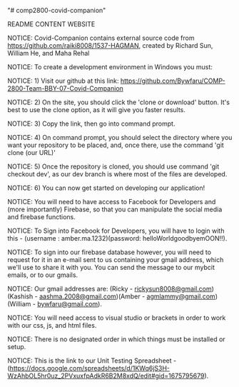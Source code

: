 "# comp2800-covid-companion" 

README
CONTENT
WEBSITE

NOTICE:
    Covid-Companion contains external source code from https://github.com/raiki8008/1537-HAGMAN, created by Richard Sun, William He, and Maha Rehal
    
NOTICE: To create a development environment in Windows you must: 

NOTICE: 1) Visit our github at this link: https://github.com/Bywfaru/COMP-2800-Team-BBY-07-Covid-Companion

NOTICE: 2) On the site, you should click the 'clone or download' button. It's best to use the clone option, as it will give you faster results.

NOTICE: 3) Copy the link, then go into command prompt.

NOTICE: 4) On command prompt, you should select the directory where you want your repository to be placed, and, once there, use the command 'git clone (our URL)'

NOTICE: 5) Once the repository is cloned, you should use command 'git checkout dev', as our dev branch is where most of the files are developed.

NOTICE: 6) You can now get started on developing our application!

NOTICE: You will need to have access to Facebook for Developers and (more importantly) Firebase, so that you can manipulate the social media and firebase functions.

NOTICE: To Sign into Facebook for Developers, you will have to login with this - (username : amber.ma.1232)(password: helloWorldgoodbyemOON!!).

NOTICE: To sign into our firebase database however, you will need to request for it in an e-mail sent to us containing your gmail address, which we'll use to share it with you. You can send the message to our mybcit emails, or to our gmails.

NOTICE: Our gmail addresses are: (Ricky - rickysun8008@gmail.com) (Kashish - aashma.2008@gmail.com)(Amber - agmlammy@gmail.com)(William - bywfaru@gmail.com).

NOTICE: You will need access to visual studio or brackets in order to work with our css, js, and html files.

NOTICE: There is no designated order in which things must be installed or setup.

NOTICE: This is the link to our Unit Testing Spreadsheet - (https://docs.google.com/spreadsheets/d/1KWq6jS3H-WzAhbOL5hr0uz_2PVxuxfpAdkR6B2M8xdQ/edit#gid=1675795679).

